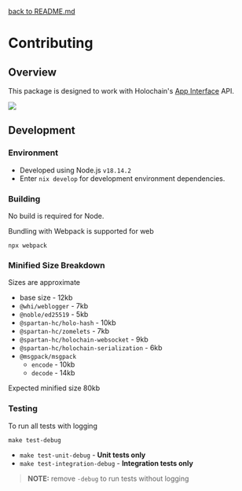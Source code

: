 [back to README.md](README.md)

# Contributing

## Overview
This package is designed to work with Holochain's [App
Interface](https://github.com/holochain/holochain/blob/HEAD/crates/holochain_conductor_api/src/app_interface.rs)
API.

![](https://drive.google.com/a/webheroes.ca/thumbnail?sz=w1000&id=1pPbc3D7m85oDs4NrnRSG1KaGqCPtiE65)



## Development

### Environment

- Developed using Node.js `v18.14.2`
- Enter `nix develop` for development environment dependencies.

### Building
No build is required for Node.

Bundling with Webpack is supported for web
```
npx webpack
```

### Minified Size Breakdown
Sizes are approximate

- base size - 12kb
- `@whi/weblogger` - 7kb
- `@noble/ed25519` - 5kb
- `@spartan-hc/holo-hash` - 10kb
- `@spartan-hc/zomelets` - 7kb
- `@spartan-hc/holochain-websocket` - 9kb
- `@spartan-hc/holochain-serialization` - 6kb
- `@msgpack/msgpack`
  - `encode` - 10kb
  - `decode` - 14kb

Expected minified size 80kb

### Testing

To run all tests with logging
```
make test-debug
```

- `make test-unit-debug` - **Unit tests only**
- `make test-integration-debug` - **Integration tests only**

> **NOTE:** remove `-debug` to run tests without logging
